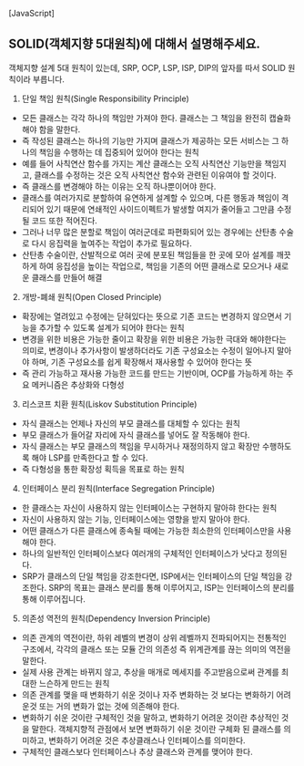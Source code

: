 <!--
파일 이름은 날짜-카테고리 (예시: 2021-03-21-network.md)
-->

[JavaScript] 

## SOLID(객체지향 5대원칙)에 대해서 설명해주세요.

객체지향 설계 5대 원칙이 있는데, SRP, OCP, LSP, ISP, DIP의 앞자를 따서 SOLID 원칙이라 부릅니다.

1. 단일 책임 원칙(Single Responsibility Principle)
- 모든 클래스는 각각 하나의 책임만 가져야 한다. 클래스는 그 책임을 완전히 캡슐화해야 함을 말한다.
- 즉 작성된 클래스는 하나의 기능만 가지며 클래스가 제공하는 모든 서비스는 그 하나의 책임을 수행하는 데 집중되어 있어야 한다는 원칙
- 예를 들어 사칙연산 함수를 가지는 계산 클래스는 오직 사칙연산 기능만을 책임지고, 클래스를 수정하는 것은 오직 사칙연산 함수와 관련된 이유여야 할 것이다.
- 즉 클래스를 변경해야 하는 이유는 오직 하나뿐이어야 한다.
- 클래스를 여러가지로 분할하여 유연하게 설계할 수 있으며, 다른 행동과 책임이 격리되어 있기 때문에 연쇄적인 사이드이펙트가 발생할 여지가 줄어들고 그만큼 수정될 코드 또한 적어진다.
- 그러나 너무 많은 분할로 책임이 여러군데로 파편화되어 있는 경우에는 산탄총 수술로 다시 응집력을 높여주는 작업이 추가로 필요하다.
- 산탄총 수술이란, 산발적으로 여러 곳에 분포된 책임들을 한 곳에 모아 설계를 깨끗하게 하여 응집성을 높이는 작업으로, 책임을 기존의 어떤 클래스로 모으거나 새로운 클래스를 만들어 해결


2. 개방-폐쇄 원칙(Open Closed Principle) 
- 확장에는 열려있고 수정에는 닫혀있다는 뜻으로 기존 코드는 변경하지 않으면서 기능을 추가할 수 있도록 설계가 되어야 한다는 원칙
- 변경을 위한 비용은 가능한 줄이고 확장을 위한 비용은 가능한 극대와 해야한다는 의미로, 변경이나 추가사항이 발생하더라도 기존 구성요소는 수정이 일어나지 말아야 하며, 기존 구성요소를 쉽게 확장해서 재사용할 수 있어야 한다는 뜻
- 즉 관리 가능하고 재사용 가능한 코드를 만드는 기반이며, OCP를 가능하게 하는 주요 메커니즘은 추상화와 다형성


3. 리스코프 치환 원칙(Liskov Substitution Principle)
- 자식 클래스는 언제나 자신의 부모 클래스를 대체할 수 있다는 원칙
- 부모 클래스가 들어갈 자리에 자식 클래스를 넣어도 잘 작동해야 한다.
- 자식 클래스는 부모 클래스의 책임을 무시하거나 재정의하지 않고 확장만 수행하도록 해야 LSP를 만족한다고 할 수 있다.
- 즉 다형성을 통한 확장성 획득을 목표로 하는 원칙


4. 인터페이스 분리 원칙(Interface Segregation Principle)
- 한 클래스는 자신이 사용하지 않는 인터페이스는 구현하지 말아햐 한다는 원칙
- 자신이 사용하지 않는 기능, 인터페이스에는 영향을 받지 말아야 한다.
- 어떤 클래스가 다른 클래스에 종속될 때에는 가능한 최소한의 인터페이스만을 사용해야 한다.
- 하나의 일반적인 인터페이스보다 여러개의 구체적인 인터페이스가 낫다고 정의된다.
- SRP가 클래스의 단일 책임을 강조한다면, ISP에서는 인터페이스의 단일 책임을 강조한다. SRP의 목표는 클래스 분리를 통해 이루어지고, ISP는 인터페이스의 분리를 통해 이루어집니다.


5. 의존성 역전의 원칙(Dependency Inversion Principle)
- 의존 관계의 역전이란, 하위 레벨의 변경이 상위 레벨까지 전파되어지는 전통적인 구조에서, 각각의 클래스 또는 모듈 간의 의존성 즉 위계관계를 끊는 의미의 역전을 말한다.
- 실제 사용 관계는 바뀌지 않고, 추상을 매개로 메세지를 주고받음으로써 관계를 최대한 느슨하게 만드는 원칙
- 의존 관계를 맺을 때 변화하기 쉬운 것이나 자주 변화하는 것 보다는 변화하기 어려운것 또는 거의 변화가 없는 것에 의존해야 한다.
- 변화하기 쉬운 것이란 구체적인 것을 말하고, 변화하기 어려운 것이란 추상적인 것을 말한다. 객체지향적 관점에서 보면 변화하기 쉬운 것이란 구체화 된 클래스를 의미하고, 변화하기 어려운 것은 추상클래스나 인터페이스를 의미한다.
- 구체적인 클래스보다 인터페이스나 추상 클래스와 관계를 맺어야 한다.